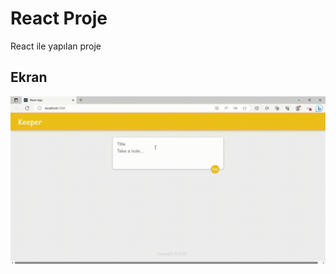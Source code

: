 <h1>React Proje</h1>

React ile yapılan proje

<h2>Ekran</h2>

![](ft226128139-edge-2023-07-17-03-45-32.gif)